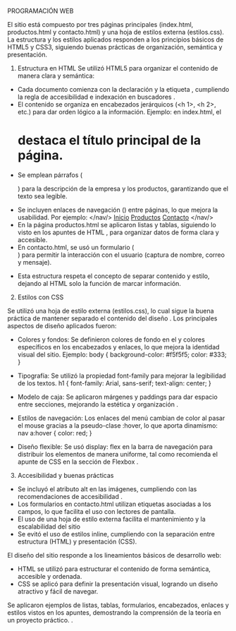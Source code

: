 PROGRAMACIÓN WEB

El sitio está compuesto por tres páginas principales (index.html, productos.html y contacto.html) y una hoja de estilos externa (estilos.css).
La estructura y los estilos aplicados responden a los principios básicos de HTML5 y CSS3, siguiendo buenas prácticas de organización, semántica y presentación.

1. Estructura en HTML
Se utilizó HTML5 para organizar el contenido de manera clara y semántica:

- Cada documento comienza con la declaración <!DOCTYPE html> y la etiqueta <html lang="es">, cumpliendo la regla de accesibilidad e indexación en buscadores .
- El contenido se organiza en encabezados jerárquicos (<h 1>, <h 2>, etc.) para dar orden lógico a la información. Ejemplo: en index.html, el <h1> destaca el título principal de la página.
- Se emplean párrafos (<p>) para la descripción de la empresa y los productos, garantizando que el texto sea legible.
- Se incluyen enlaces de navegación (<a>) entre páginas, lo que mejora la usabilidad. Por ejemplo:
        </nav/>
            <a href="index.html">Inicio</a>
            <a href="productos.html">Productos</a>
            <a href="contacto.html">Contacto</a>
        </nav/>
- En la página productos.html se aplicaron listas y tablas, siguiendo lo visto en los apuntes de HTML , para organizar datos de forma clara y accesible.
- En contacto.html, se usó un formulario (<form>) para permitir la interacción con el usuario (captura de nombre, correo y mensaje).
- Esta estructura respeta el concepto de separar contenido y estilo, dejando al HTML solo la función de marcar información.

2. Estilos con CSS

Se utilizó una hoja de estilo externa (estilos.css), lo cual sigue la buena práctica de mantener separado el contenido del diseño .
Los principales aspectos de diseño aplicados fueron:
- Colores y fondos: Se definieron colores de fondo en el <body> y colores específicos en los encabezados y enlaces, lo que mejora la identidad visual del sitio. Ejemplo:
          body {
          background-color: #f5f5f5;
          color: #333;
          }
- Tipografía: Se utilizó la propiedad font-family para mejorar la legibilidad de los textos.
           h1 {
           font-family: Arial, sans-serif;
           text-align: center;
           }

- Modelo de caja: Se aplicaron márgenes y paddings para dar espacio entre secciones, mejorando la estética y organización .
- Estilos de navegación: Los enlaces del menú cambian de color al pasar el mouse gracias a la pseudo-clase :hover, lo que aporta dinamismo:
       nav a:hover {
       color: red;
       }
- Diseño flexible: Se usó display: flex en la barra de navegación para distribuir los elementos de manera uniforme, tal como recomienda el apunte de CSS en la sección de Flexbox .

3. Accesibilidad y buenas prácticas

- Se incluyó el atributo alt en las imágenes, cumpliendo con las recomendaciones de accesibilidad .
- Los formularios en contacto.html utilizan etiquetas <label> asociadas a los campos, lo que facilita el uso con lectores de pantalla.
- El uso de una hoja de estilo externa facilita el mantenimiento y la escalabilidad del sitio
- Se evitó el uso de estilos inline, cumpliendo con la separación entre estructura (HTML) y presentación (CSS).

El diseño del sitio responde a los lineamientos básicos de desarrollo web:
- HTML se utilizó para estructurar el contenido de forma semántica, accesible y ordenada.
- CSS se aplicó para definir la presentación visual, logrando un diseño atractivo y fácil de navegar.


Se aplicaron ejemplos de listas, tablas, formularios, encabezados, enlaces y estilos vistos en los apuntes, demostrando la comprensión de la teoría en un proyecto práctico.
. 
